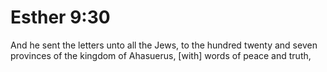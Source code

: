 # Esther 9:30

And he sent the letters unto all the Jews, to the hundred twenty and seven provinces of the kingdom of Ahasuerus, [with] words of peace and truth,